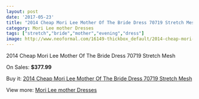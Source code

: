 ```yaml
---
layout: post
date: '2017-05-23'
title: "2014 Cheap Mori Lee Mother Of The Bride Dress 70719 Stretch Mesh"
category: Mori Lee mother Dresses
tags: ["stretch","bride","mother","evening","dress"]
image: http://www.neoformal.com/16149-thickbox_default/2014-cheap-mori-lee-mother-of-the-bride-dress-70719-stretch-mesh.jpg
---
```

2014 Cheap Mori Lee Mother Of The Bride Dress 70719 Stretch Mesh

On Sales: **$377.99**
<a href="https://www.neoformal.com/en/mori-lee-mother-dresses-2014/5390-2014-cheap-mori-lee-mother-of-the-bride-dress-70719-stretch-mesh.html"><amp-img layout="responsive" width="600" height="600" src="//www.neoformal.com/16149-thickbox_default/2014-cheap-mori-lee-mother-of-the-bride-dress-70719-stretch-mesh.jpg" alt="2014 Cheap Mori Lee Mother Of The Bride Dress 70719 Stretch Mesh 0" /></a>
<a href="https://www.neoformal.com/en/mori-lee-mother-dresses-2014/5390-2014-cheap-mori-lee-mother-of-the-bride-dress-70719-stretch-mesh.html"><amp-img layout="responsive" width="600" height="600" src="//www.neoformal.com/16151-thickbox_default/2014-cheap-mori-lee-mother-of-the-bride-dress-70719-stretch-mesh.jpg" alt="2014 Cheap Mori Lee Mother Of The Bride Dress 70719 Stretch Mesh 1" /></a>
<a href="https://www.neoformal.com/en/mori-lee-mother-dresses-2014/5390-2014-cheap-mori-lee-mother-of-the-bride-dress-70719-stretch-mesh.html"><amp-img layout="responsive" width="600" height="600" src="//www.neoformal.com/16150-thickbox_default/2014-cheap-mori-lee-mother-of-the-bride-dress-70719-stretch-mesh.jpg" alt="2014 Cheap Mori Lee Mother Of The Bride Dress 70719 Stretch Mesh 2" /></a>

Buy it: [2014 Cheap Mori Lee Mother Of The Bride Dress 70719 Stretch Mesh](https://www.neoformal.com/en/mori-lee-mother-dresses-2014/5390-2014-cheap-mori-lee-mother-of-the-bride-dress-70719-stretch-mesh.html "2014 Cheap Mori Lee Mother Of The Bride Dress 70719 Stretch Mesh")

View more: [Mori Lee mother Dresses](https://www.neoformal.com/en/64-mori-lee-mother-dresses-2014 "Mori Lee mother Dresses")